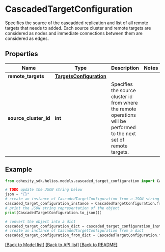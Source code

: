 # CascadedTargetConfiguration

Specifies the source of the cascadded replication and list of all remote targets that needs to added. Each source cluster and remote targets are considered as nodes and immediate connections between them are considered as edges.

## Properties

Name | Type | Description | Notes
------------ | ------------- | ------------- | -------------
**remote_targets** | [**TargetsConfiguration**](TargetsConfiguration.md) |  | 
**source_cluster_id** | **int** | Specifies the source cluster id from where the remote operations will be performed to the next set of remote targets. | 

## Example

```python
from cohesity_sdk.helios.models.cascaded_target_configuration import CascadedTargetConfiguration

# TODO update the JSON string below
json = "{}"
# create an instance of CascadedTargetConfiguration from a JSON string
cascaded_target_configuration_instance = CascadedTargetConfiguration.from_json(json)
# print the JSON string representation of the object
print(CascadedTargetConfiguration.to_json())

# convert the object into a dict
cascaded_target_configuration_dict = cascaded_target_configuration_instance.to_dict()
# create an instance of CascadedTargetConfiguration from a dict
cascaded_target_configuration_from_dict = CascadedTargetConfiguration.from_dict(cascaded_target_configuration_dict)
```
[[Back to Model list]](../README.md#documentation-for-models) [[Back to API list]](../README.md#documentation-for-api-endpoints) [[Back to README]](../README.md)


